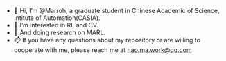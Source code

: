 - 👋 Hi, I’m @Marroh, a graduate student in Chinese Academic of Science, Intitute of Automation(CASIA).
- 👀 I’m interested in RL and CV.
- 🌱 And doing research on MARL.
- 📫 If you have any questions about my repository or are willing to cooperate with me, please reach me at hao.ma.work@qq.com

<!---
Marroh/Marroh is a ✨ special ✨ repository because its `README.md` (this file) appears on your GitHub profile.
You can click the Preview link to take a look at your changes.
--->
